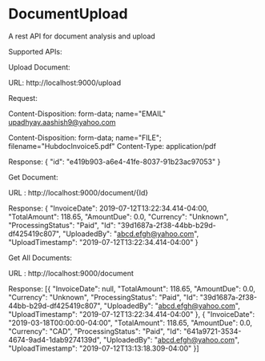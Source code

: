 # DocumentUpload
A rest API for document analysis and upload

Supported APIs:

Upload Document:

URL: http://localhost:9000/upload

Request:

Content-Disposition: form-data; name="EMAIL"
upadhyay.aashish9@yahoo.com


Content-Disposition: form-data; name="FILE"; filename="HubdocInvoice5.pdf"
Content-Type: application/pdf

Response:
{
    "id": "e419b903-a6e4-41fe-8037-91b23ac97053"
}


Get Document: 

URL : http://localhost:9000/document/{Id}

Response: {
	"InvoiceDate": 2019-07-12T13:22:34.414-04:00,
	"TotalAmount": 118.65,
	"AmountDue": 0.0,
	"Currency": "Unknown",
	"ProcessingStatus": "Paid",
	"Id": "39d1687a-2f38-44bb-b29d-df425419c807",
	"UploadedBy": "abcd.efgh@yahoo.com",
	"UploadTimestamp": "2019-07-12T13:22:34.414-04:00"
}


Get All Documents: 

URL : http://localhost:9000/document

Response: [{
	"InvoiceDate": null,
	"TotalAmount": 118.65,
	"AmountDue": 0.0,
	"Currency": "Unknown",
	"ProcessingStatus": "Paid",
	"Id": "39d1687a-2f38-44bb-b29d-df425419c807",
	"UploadedBy": "abcd.efgh@yahoo.com",
	"UploadTimestamp": "2019-07-12T13:22:34.414-04:00"
}, {
	"InvoiceDate": "2019-03-18T00:00:00-04:00",
	"TotalAmount": 118.65,
	"AmountDue": 0.0,
	"Currency": "CAD",
	"ProcessingStatus": "Paid",
	"Id": "641a9721-3534-4674-9ad4-1dab9274139d",
	"UploadedBy": "abcd.efgh@yahoo.com",
	"UploadTimestamp": "2019-07-12T13:13:18.309-04:00"
}]
